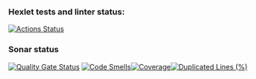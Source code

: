 ### Hexlet tests and linter status:
[![Actions Status](https://github.com/glincow/java-project-71/actions/workflows/hexlet-check.yml/badge.svg)](https://github.com/glincow/java-project-71/actions)

### Sonar status
[![Quality Gate Status](https://sonarcloud.io/api/project_badges/measure?project=glincow_java-project-71&metric=alert_status)](https://sonarcloud.io/summary/new_code?id=glincow_java-project-71) [![Code Smells](https://sonarcloud.io/api/project_badges/measure?project=glincow_java-project-71&metric=code_smells)](https://sonarcloud.io/summary/new_code?id=glincow_java-project-71)[![Coverage](https://sonarcloud.io/api/project_badges/measure?project=glincow_java-project-71&metric=coverage)](https://sonarcloud.io/summary/new_code?id=glincow_java-project-71)[![Duplicated Lines (%)](https://sonarcloud.io/api/project_badges/measure?project=glincow_java-project-71&metric=duplicated_lines_density)](https://sonarcloud.io/summary/new_code?id=glincow_java-project-71)
